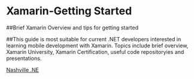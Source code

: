 # Xamarin-Getting Started

##Brief Xamarin Overview and tips for getting started 

##This guide is most suitable for current .NET developers interested in learning mobile development with Xamarin. Topics include brief overview, Xamarin University, Xamarin Certification, useful code repositoryies and presentations. 

[Nashville .NE](https://docs.google.com/presentation/d/1iz26tSjvx5pR6Jg5pVy3ItZ39gYVELDR6WL0KDpVqBk/edit?usp=sharing)


